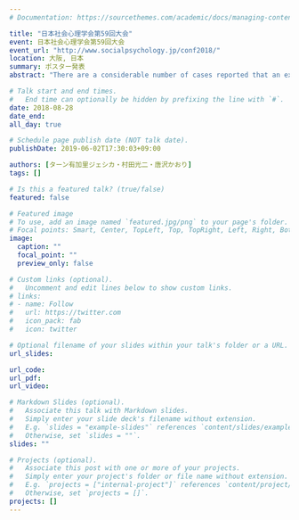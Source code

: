 ```yaml
---
# Documentation: https://sourcethemes.com/academic/docs/managing-content/

title: "日本社会心理学会第59回大会"
event: 日本社会心理学会第59回大会
event_url: "http://www.socialpsychology.jp/conf2018/"
location: 大阪, 日本
summary: ポスター発表
abstract: "There are a considerable number of cases reported that an ex-convict’s children are negatively perceived even though they themselves have not committed a crime. However, there are few quantitative researches and reasons for the negative perception have not been discussed well. This study hypothesized that the negative perception is associative stigma, and a reason for the stigma is genetic essentialism. Associative stigma is the tendency to being stigmatized or devalued based on his or her association with a stigmatized person. Genetic essentialism is the tendency to ascribe genes as a fixed and underlying nature to members of a category. An experiment was conducted, where all the participants were shown two separated vignettes of a middle-aged man who was a murderer, and of a boy who slapped his classmate. Also, the participants were given a minimum amount of information about the relationships between the two protagonists; they were randomly divided into three conditions, Child-by-blood condition (CBB), Child-by-adoption condition (CBA), and Unrelated condition (URL). If the hypothesis is supported, the boy would be perceived negatively most by CBB and least by URL. The results showed that while the boy was perceived more negatively by CBB than by URL when the perception of the middle-aged man, the murderer, was controlled, there was no such difference between CBA and URL. Although there was no difference between CBB and CBA, which contradicts with the hypothesis that genetic essentialism is a reason for the stigma, considering that there was a significant difference only between CBB and URL and not between CBA and URL, there is the possibility of the existence of genetic essentialism."

# Talk start and end times.
#   End time can optionally be hidden by prefixing the line with `#`.
date: 2018-08-28
date_end:
all_day: true

# Schedule page publish date (NOT talk date).
publishDate: 2019-06-02T17:30:03+09:00

authors: [ターン有加里ジェシカ・村田光二・唐沢かおり]
tags: []

# Is this a featured talk? (true/false)
featured: false

# Featured image
# To use, add an image named `featured.jpg/png` to your page's folder. 
# Focal points: Smart, Center, TopLeft, Top, TopRight, Left, Right, BottomLeft, Bottom, BottomRight.
image:
  caption: ""
  focal_point: ""
  preview_only: false

# Custom links (optional).
#   Uncomment and edit lines below to show custom links.
# links:
# - name: Follow
#   url: https://twitter.com
#   icon_pack: fab
#   icon: twitter

# Optional filename of your slides within your talk's folder or a URL.
url_slides:

url_code:
url_pdf:
url_video:

# Markdown Slides (optional).
#   Associate this talk with Markdown slides.
#   Simply enter your slide deck's filename without extension.
#   E.g. `slides = "example-slides"` references `content/slides/example-slides.md`.
#   Otherwise, set `slides = ""`.
slides: ""

# Projects (optional).
#   Associate this post with one or more of your projects.
#   Simply enter your project's folder or file name without extension.
#   E.g. `projects = ["internal-project"]` references `content/project/deep-learning/index.md`.
#   Otherwise, set `projects = []`.
projects: []
---
```

